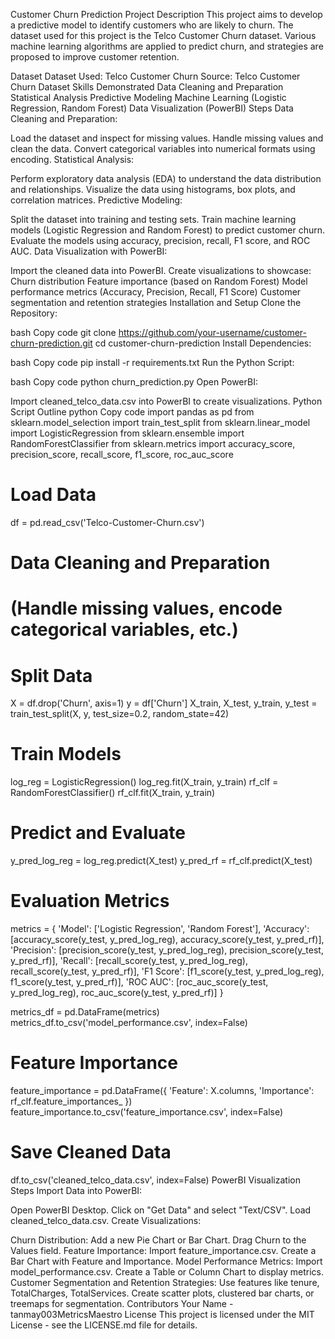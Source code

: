 Customer Churn Prediction
Project Description
This project aims to develop a predictive model to identify customers who are likely to churn. The dataset used for this project is the Telco Customer Churn dataset. Various machine learning algorithms are applied to predict churn, and strategies are proposed to improve customer retention.

Dataset
Dataset Used: Telco Customer Churn
Source: Telco Customer Churn Dataset
Skills Demonstrated
Data Cleaning and Preparation
Statistical Analysis
Predictive Modeling
Machine Learning (Logistic Regression, Random Forest)
Data Visualization (PowerBI)
Steps
Data Cleaning and Preparation:

Load the dataset and inspect for missing values.
Handle missing values and clean the data.
Convert categorical variables into numerical formats using encoding.
Statistical Analysis:

Perform exploratory data analysis (EDA) to understand the data distribution and relationships.
Visualize the data using histograms, box plots, and correlation matrices.
Predictive Modeling:

Split the dataset into training and testing sets.
Train machine learning models (Logistic Regression and Random Forest) to predict customer churn.
Evaluate the models using accuracy, precision, recall, F1 score, and ROC AUC.
Data Visualization with PowerBI:

Import the cleaned data into PowerBI.
Create visualizations to showcase:
Churn distribution
Feature importance (based on Random Forest)
Model performance metrics (Accuracy, Precision, Recall, F1 Score)
Customer segmentation and retention strategies
Installation and Setup
Clone the Repository:

bash
Copy code
git clone https://github.com/your-username/customer-churn-prediction.git
cd customer-churn-prediction
Install Dependencies:

bash
Copy code
pip install -r requirements.txt
Run the Python Script:

bash
Copy code
python churn_prediction.py
Open PowerBI:

Import cleaned_telco_data.csv into PowerBI to create visualizations.
Python Script Outline
python
Copy code
import pandas as pd
from sklearn.model_selection import train_test_split
from sklearn.linear_model import LogisticRegression
from sklearn.ensemble import RandomForestClassifier
from sklearn.metrics import accuracy_score, precision_score, recall_score, f1_score, roc_auc_score

# Load Data
df = pd.read_csv('Telco-Customer-Churn.csv')

# Data Cleaning and Preparation
# (Handle missing values, encode categorical variables, etc.)

# Split Data
X = df.drop('Churn', axis=1)
y = df['Churn']
X_train, X_test, y_train, y_test = train_test_split(X, y, test_size=0.2, random_state=42)

# Train Models
log_reg = LogisticRegression()
log_reg.fit(X_train, y_train)
rf_clf = RandomForestClassifier()
rf_clf.fit(X_train, y_train)

# Predict and Evaluate
y_pred_log_reg = log_reg.predict(X_test)
y_pred_rf = rf_clf.predict(X_test)

# Evaluation Metrics
metrics = {
    'Model': ['Logistic Regression', 'Random Forest'],
    'Accuracy': [accuracy_score(y_test, y_pred_log_reg), accuracy_score(y_test, y_pred_rf)],
    'Precision': [precision_score(y_test, y_pred_log_reg), precision_score(y_test, y_pred_rf)],
    'Recall': [recall_score(y_test, y_pred_log_reg), recall_score(y_test, y_pred_rf)],
    'F1 Score': [f1_score(y_test, y_pred_log_reg), f1_score(y_test, y_pred_rf)],
    'ROC AUC': [roc_auc_score(y_test, y_pred_log_reg), roc_auc_score(y_test, y_pred_rf)]
}

metrics_df = pd.DataFrame(metrics)
metrics_df.to_csv('model_performance.csv', index=False)

# Feature Importance
feature_importance = pd.DataFrame({
    'Feature': X.columns,
    'Importance': rf_clf.feature_importances_
})
feature_importance.to_csv('feature_importance.csv', index=False)

# Save Cleaned Data
df.to_csv('cleaned_telco_data.csv', index=False)
PowerBI Visualization Steps
Import Data into PowerBI:

Open PowerBI Desktop.
Click on "Get Data" and select "Text/CSV".
Load cleaned_telco_data.csv.
Create Visualizations:

Churn Distribution:
Add a new Pie Chart or Bar Chart.
Drag Churn to the Values field.
Feature Importance:
Import feature_importance.csv.
Create a Bar Chart with Feature and Importance.
Model Performance Metrics:
Import model_performance.csv.
Create a Table or Column Chart to display metrics.
Customer Segmentation and Retention Strategies:
Use features like tenure, TotalCharges, TotalServices.
Create scatter plots, clustered bar charts, or treemaps for segmentation.
Contributors
Your Name - tanmay003MetricsMaestro
License
This project is licensed under the MIT License - see the LICENSE.md file for details.

